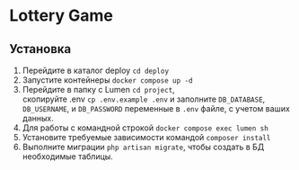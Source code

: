 <!DOCTYPE html>
<html>
  <head>
    <meta charset="UTF-8">
  </head>
  <body>
    <h1>Lottery Game</h1>
    <h2>Установка</h2>
    <ol>
      <li>Перейдите в каталог deploy <code>cd deploy</code></li>
      <li>Запустите контейнеры <code>docker compose up -d</code></li>
      <li>Перейдите в папку с Lumen <code>cd project</code>, <br> 
        скопируйте .env <code>cp .env.example .env</code> и заполните
        <code>DB_DATABASE</code>, 
        <code>DB_USERNAME</code>, и 
        <code>DB_PASSWORD</code> переменные в <code>.env</code> файле, с учетом ваших данных.</li>
      <li>Для работы с командной строкой <code>docker compose exec lumen sh</code></li> 
      <li>Установите требуемые зависимости командой <code>composer install</code></li>
      <li>Выполните миграции <code>php artisan migrate</code>, чтобы создать в БД необходимые таблицы.</li>
     </ol>
</body>
